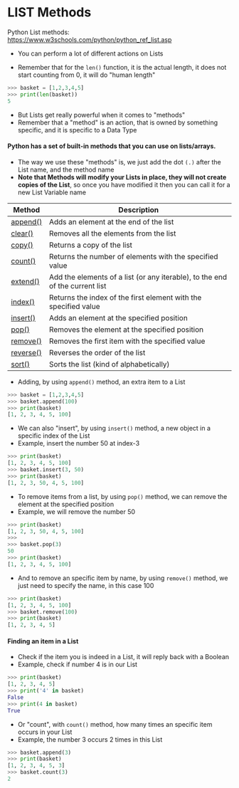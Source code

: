# LIST Methods

Python List methods:
https://www.w3schools.com/python/python_ref_list.asp

- You can perform a lot of different actions on Lists

- Remember that for the `len()` function, it is the actual length, it does not start counting from 0, it will do "human length"
```python
>>> basket = [1,2,3,4,5]
>>> print(len(basket))
5
```

- But Lists get really powerful when it comes to "methods"
- Remember that a "method" is an action, that is owned by something specific, and it is specific to a Data Type

#### Python has a set of built-in methods that you can use on lists/arrays.
- The way we use these "methods" is, we just add the dot `(.)` after the List name, and the method name
- **Note that Methods will modify your Lists in place, they will not create copies of the List**, so once you have modified it then you can call it for a new List Variable name

| Method                                                             | Description                                                                  |
| ------------------------------------------------------------------ | ---------------------------------------------------------------------------- |
| [append()](https://www.w3schools.com/python/ref_list_append.asp)   | Adds an element at the end of the list                                       |
| [clear()](https://www.w3schools.com/python/ref_list_clear.asp)     | Removes all the elements from the list                                       |
| [copy()](https://www.w3schools.com/python/ref_list_copy.asp)       | Returns a copy of the list                                                   |
| [count()](https://www.w3schools.com/python/ref_list_count.asp)     | Returns the number of elements with the specified value                      |
| [extend()](https://www.w3schools.com/python/ref_list_extend.asp)   | Add the elements of a list (or any iterable), to the end of the current list |
| [index()](https://www.w3schools.com/python/ref_list_index.asp)     | Returns the index of the first element with the specified value              |
| [insert()](https://www.w3schools.com/python/ref_list_insert.asp)   | Adds an element at the specified position                                    |
| [pop()](https://www.w3schools.com/python/ref_list_pop.asp)         | Removes the element at the specified position                                |
| [remove()](https://www.w3schools.com/python/ref_list_remove.asp)   | Removes the first item with the specified value                              |
| [reverse()](https://www.w3schools.com/python/ref_list_reverse.asp) | Reverses the order of the list                                               |
| [sort()](https://www.w3schools.com/python/ref_list_sort.asp)       | Sorts the list (kind of alphabetically)                                      |

- Adding, by using `append()` method, an extra item to a List
```python
>>> basket = [1,2,3,4,5]
>>> basket.append(100)
>>> print(basket)
[1, 2, 3, 4, 5, 100]
```

- We can also "insert", by using `insert()` method, a new object in a specific index of the List
- Example, insert the number 50 at index-3
```python
>>> print(basket)
[1, 2, 3, 4, 5, 100]
>>> basket.insert(3, 50)
>>> print(basket)
[1, 2, 3, 50, 4, 5, 100]
```

- To remove items from a list, by using `pop()` method, we can remove the element at the specified position
- Example, we will remove the number 50
```python
>>> print(basket)
[1, 2, 3, 50, 4, 5, 100]
>>> 
>>> basket.pop(3)
50
>>> print(basket)
[1, 2, 3, 4, 5, 100]
```

- And to remove an specific item by name, by using `remove()` method, we just need to specify the name, in this case 100
```python
>>> print(basket)
[1, 2, 3, 4, 5, 100]
>>> basket.remove(100)
>>> print(basket)
[1, 2, 3, 4, 5]
```

#### Finding an item in a List
- Check if the item you is indeed in a List, it will reply back with a Boolean
- Example, check if number 4 is in our List
```python
>>> print(basket)
[1, 2, 3, 4, 5]
>>> print('4' in basket)
False
>>> print(4 in basket)
True
```

- Or "count", with `count()` method, how many times an specific item occurs in your List
- Example, the number 3 occurs 2 times in this List
```python
>>> basket.append(3)
>>> print(basket)
[1, 2, 3, 4, 5, 3]
>>> basket.count(3)
2
```
